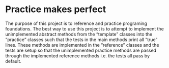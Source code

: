# Practice makes perfect #

The purpose of this project is to reference and practice programing foundations. 
The best way to use this project is to attempt to implement the unimplemented abstract methods from the “template” classes into the “practice” classes such that the tests in the main methods print all “true” lines. These methods are implemented in the “reference” classes and the tests are setup so that the unimplemented practice methods are passed through the implemented reference methods i.e. the tests all pass by default.
